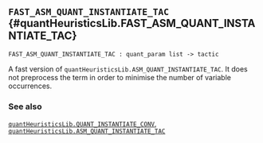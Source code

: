 ## `FAST_ASM_QUANT_INSTANTIATE_TAC` {#quantHeuristicsLib.FAST_ASM_QUANT_INSTANTIATE_TAC}


```
FAST_ASM_QUANT_INSTANTIATE_TAC : quant_param list -> tactic
```



A fast version of `quantHeuristicsLib.ASM_QUANT_INSTANTIATE_TAC`. It does
not preprocess the term in order to minimise the number of variable
occurrences.

### See also

[`quantHeuristicsLib.QUANT_INSTANTIATE_CONV`](#quantHeuristicsLib.QUANT_INSTANTIATE_CONV), [`quantHeuristicsLib.ASM_QUANT_INSTANTIATE_TAC`](#quantHeuristicsLib.ASM_QUANT_INSTANTIATE_TAC)

